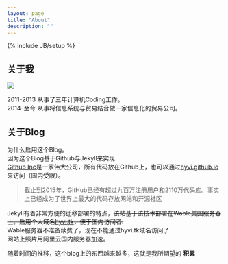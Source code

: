 ```yaml
---
layout: page
title: "About"
description: ""
---
```

{% include JB/setup %}

## 关于我
![](https://img3.doubanio.com/icon/ul38294964-4.jpg)  

2011-2013 从事了三年计算机Coding工作。   
2014-至今 从事将信息系统与贸易结合做一家信息化的贸易公司。

## 关于Blog
为什么启用这个Blog。  
因为这个Blog基于Github与Jekyll来实现.   
[Github Inc](https://github.com/)是一家伟大公司，所有代码放在Github上，也可以通过[hyvi.github.io](http://hyvi.github.io)来访问（国内受限）。   
>截止到2015年，GitHub已经有超过九百万注册用户和2110万代码库。事实上已经成为了世界上最大的代码存放网站和开源社区  

Jekyll有着非常方便的迁移部署的特点，~~该站基于该技术部署在Wable美国服务器上。启用个人域名[hyvi.tk](http://hyvi.tk)，便于国内访问者.~~   
Wable服务器不准备续费了，现在不能通过hyvi.tk域名访问了  
网站上照片用阿里云国内服务器加速。

随着时间的推移，这个blog上的东西越来越多，这就是我所期望的 **积累**